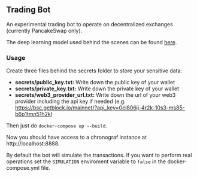 ## Trading Bot

An experimental trading bot to operate on decentralized exchanges (currently PancakeSwap only).

The deep learning model used behind the scenes can be found [here](https://dagshub.com/bru.1bruno/TradingModel).

### Usage

Create three files behind the secrets folder to store your sensitive data:
 - **secrets/public_key.txt:** Write down the public key of your wallet
 - **secrets/private_key.txt:** Write down the private key of your wallet
 - **secrets/web3_provider_url.txt:** Write down the url of your web3 provider including the api key if needed (e.g. https://bsc.getblock.io/mainnet/?api_key=0el806ij-4r2k-10s3-ms85-b6p1tmn51h2k)

Then just do `docker-compose up --build`.

Now you should have access to a chronograf instance at http://localhost:8888.

By default the bot will simulate the transactions. If you want to perform real operations set the `SIMULATION` enviroment variable to `false` in the docker-compose.yml file.